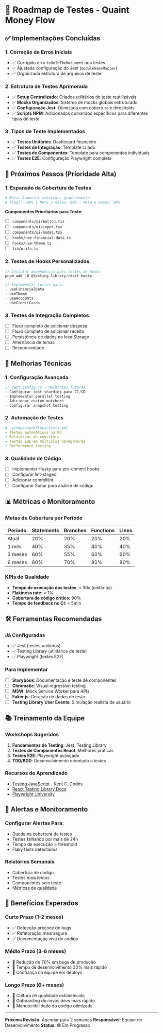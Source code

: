 # 🚀 Roadmap de Testes - Quaint Money Flow

## ✅ Implementações Concluídas

### 1. Correção de Erros Iniciais
- ✅ Corrigido erro `toBeInTheDocument` nos testes
- ✅ Ajustada configuração do Jest (`moduleNameMapper`)
- ✅ Organizada estrutura de arquivos de teste

### 2. Estrutura de Testes Aprimorada
- ✅ **Setup Centralizado**: Criados utilitários de teste reutilizáveis
- ✅ **Mocks Organizados**: Sistema de mocks globais estruturado
- ✅ **Configuração Jest**: Otimizada com cobertura e thresholds
- ✅ **Scripts NPM**: Adicionados comandos específicos para diferentes tipos de teste

### 3. Tipos de Teste Implementados
- ✅ **Testes Unitários**: Dashboard financeiro
- ✅ **Testes de Integração**: Template criado
- ✅ **Testes de Componentes**: Template para componentes individuais
- ✅ **Testes E2E**: Configuração Playwright completa

## 🎯 Próximos Passos (Prioridade Alta)

### 1. Expansão da Cobertura de Testes
```bash
# Meta: Aumentar cobertura gradualmente
# Atual: ~20% | Meta 3 meses: 60% | Meta 6 meses: 80%
```

**Componentes Prioritários para Teste:**
- [ ] `components/ui/button.tsx`
- [ ] `components/ui/input.tsx`
- [ ] `components/ui/modal.tsx`
- [ ] `hooks/use-financial-data.ts`
- [ ] `hooks/use-theme.ts`
- [ ] `lib/utils.ts`

### 2. Testes de Hooks Personalizados
```typescript
// Instalar dependência para testes de hooks
pnpm add -D @testing-library/react-hooks

// Implementar testes para:
- useFinancialData
- useTheme
- useAccounts
- useCreditCards
```

### 3. Testes de Integração Completos
- [ ] Fluxo completo de adicionar despesa
- [ ] Fluxo completo de adicionar receita
- [ ] Persistência de dados no localStorage
- [ ] Alternância de temas
- [ ] Responsividade

## 🔧 Melhorias Técnicas

### 1. Configuração Avançada
```javascript
// jest.config.js - Melhorias futuras
- Configurar test sharding para CI/CD
- Implementar parallel testing
- Adicionar custom matchers
- Configurar snapshot testing
```

### 2. Automação de Testes
```yaml
# .github/workflows/tests.yml
- Testes automáticos no PR
- Relatórios de cobertura
- Testes E2E em múltiplos navegadores
- Performance testing
```

### 3. Qualidade de Código
- [ ] Implementar Husky para pre-commit hooks
- [ ] Configurar lint-staged
- [ ] Adicionar commitlint
- [ ] Configurar Sonar para análise de código

## 📊 Métricas e Monitoramento

### Metas de Cobertura por Período

| Período | Statements | Branches | Functions | Lines |
|---------|------------|----------|-----------|-------|
| Atual   | 20%        | 20%      | 20%       | 20%   |
| 1 mês   | 40%        | 35%      | 40%       | 40%   |
| 3 meses | 60%        | 55%      | 60%       | 60%   |
| 6 meses | 80%        | 70%      | 80%       | 80%   |

### KPIs de Qualidade
- **Tempo de execução dos testes**: < 30s (unitários)
- **Flakiness rate**: < 1%
- **Cobertura de código crítico**: 90%
- **Tempo de feedback no CI**: < 5min

## 🛠️ Ferramentas Recomendadas

### Já Configuradas
- ✅ Jest (testes unitários)
- ✅ Testing Library (utilitários de teste)
- ✅ Playwright (testes E2E)

### Para Implementar
- [ ] **Storybook**: Documentação e teste de componentes
- [ ] **Chromatic**: Visual regression testing
- [ ] **MSW**: Mock Service Worker para APIs
- [ ] **Faker.js**: Geração de dados de teste
- [ ] **Testing Library User Events**: Simulação realista de usuário

## 📚 Treinamento da Equipe

### Workshops Sugeridos
1. **Fundamentos de Testing**: Jest, Testing Library
2. **Testes de Componentes React**: Melhores práticas
3. **Testes E2E**: Playwright avançado
4. **TDD/BDD**: Desenvolvimento orientado a testes

### Recursos de Aprendizado
- [Testing JavaScript](https://testingjavascript.com/) - Kent C. Dodds
- [React Testing Library Docs](https://testing-library.com/)
- [Playwright University](https://playwright.dev/docs/intro)

## 🚨 Alertas e Monitoramento

### Configurar Alertas Para:
- Queda na cobertura de testes
- Testes falhando por mais de 24h
- Tempo de execução > threshold
- Flaky tests detectados

### Relatórios Semanais
- Cobertura de código
- Testes mais lentos
- Componentes sem teste
- Métricas de qualidade

## 🎉 Benefícios Esperados

### Curto Prazo (1-2 meses)
- ✅ Detecção precoce de bugs
- ✅ Refatoração mais segura
- ✅ Documentação viva do código

### Médio Prazo (3-6 meses)
- 🎯 Redução de 70% em bugs de produção
- 🎯 Tempo de desenvolvimento 30% mais rápido
- 🎯 Confiança da equipe em deploys

### Longo Prazo (6+ meses)
- 🚀 Cultura de qualidade estabelecida
- 🚀 Onboarding de novos devs mais rápido
- 🚀 Manutenibilidade do código otimizada

---

**Próxima Revisão**: Agendar para 2 semanas
**Responsável**: Equipe de Desenvolvimento
**Status**: 🟢 Em Progresso